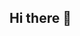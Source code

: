 ## Hi there 👋

<!--
**Silasabiii/Silasabiii** is a ✨ _special_ ✨ repository because its `README.md` (this file) appears on your GitHub profile.

- 🌱 I’m currently learning AI at the University in Landshut.
- 💬 Ask me about my interests and hobbies.
- 📫 How to reach me: silaschmiel@icloud.com
- 😄 Pronouns: he/him
-->
